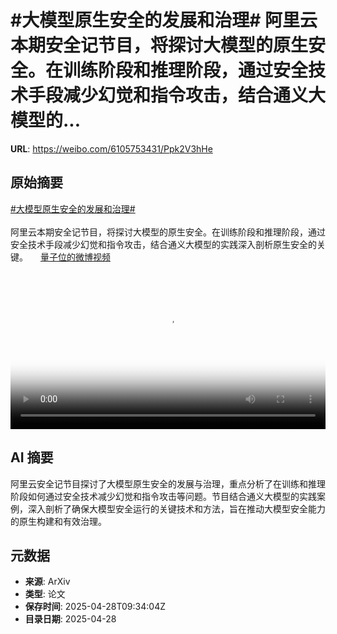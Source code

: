 # #大模型原生安全的发展和治理# 阿里云本期安全记节目，将探讨大模型的原生安全。在训练阶段和推理阶段，通过安全技术手段减少幻觉和指令攻击，结合通义大模型的...

**URL**: https://weibo.com/6105753431/Ppk2V3hHe

## 原始摘要

<a href="https://m.weibo.cn/search?containerid=231522type%3D1%26t%3D10%26q%3D%23%E5%A4%A7%E6%A8%A1%E5%9E%8B%E5%8E%9F%E7%94%9F%E5%AE%89%E5%85%A8%E7%9A%84%E5%8F%91%E5%B1%95%E5%92%8C%E6%B2%BB%E7%90%86%23&amp;extparam=%23%E5%A4%A7%E6%A8%A1%E5%9E%8B%E5%8E%9F%E7%94%9F%E5%AE%89%E5%85%A8%E7%9A%84%E5%8F%91%E5%B1%95%E5%92%8C%E6%B2%BB%E7%90%86%23" data-hide=""><span class="surl-text">#大模型原生安全的发展和治理#</span></a> <br><br>阿里云本期安全记节目，将探讨大模型的原生安全。在训练阶段和推理阶段，通过安全技术手段减少幻觉和指令攻击，结合通义大模型的实践深入剖析原生安全的关键。 <a href="https://video.weibo.com/show?fid=1034:5160053167030288" data-hide=""><span class="url-icon"><img style="width: 1rem;height: 1rem" src="https://h5.sinaimg.cn/upload/2015/09/25/3/timeline_card_small_video_default.png" referrerpolicy="no-referrer"></span><span class="surl-text">量子位的微博视频</span></a> <br clear="both"><div style="clear: both"></div><video controls="controls" poster="https://tvax1.sinaimg.cn/orj480/006Fd7o3ly1i0vd9ockxyj30u01hc0va.jpg" style="width: 100%"><source src="https://f.video.weibocdn.com/o0/MLwmOhT8lx08nNExcLfi01041205rEus0E020.mp4?label=mp4_720p&amp;template=720x1280.24.0&amp;ori=0&amp;ps=1CwnkDw1GXwCQx&amp;Expires=1745836310&amp;ssig=4Hbdv8MZz1&amp;KID=unistore,video"><source src="https://f.video.weibocdn.com/o0/593y2LsOlx08nNEwKuwE01041203eP770E020.mp4?label=mp4_hd&amp;template=540x960.24.0&amp;ori=0&amp;ps=1CwnkDw1GXwCQx&amp;Expires=1745836310&amp;ssig=3Rp5KTH97A&amp;KID=unistore,video"><source src="https://f.video.weibocdn.com/o0/DOIHpAa9lx08nNEwAEbu01041201KHDy0E010.mp4?label=mp4_ld&amp;template=360x640.24.0&amp;ori=0&amp;ps=1CwnkDw1GXwCQx&amp;Expires=1745836310&amp;ssig=HXHuGHSm32&amp;KID=unistore,video"><p>视频无法显示，请前往<a href="https://video.weibo.com/show?fid=1034%3A5160053167030288" target="_blank" rel="noopener noreferrer">微博视频</a>观看。</p></video>

## AI 摘要

阿里云安全记节目探讨了大模型原生安全的发展与治理，重点分析了在训练和推理阶段如何通过安全技术减少幻觉和指令攻击等问题。节目结合通义大模型的实践案例，深入剖析了确保大模型安全运行的关键技术和方法，旨在推动大模型安全能力的原生构建和有效治理。

## 元数据

- **来源**: ArXiv
- **类型**: 论文
- **保存时间**: 2025-04-28T09:34:04Z
- **目录日期**: 2025-04-28
